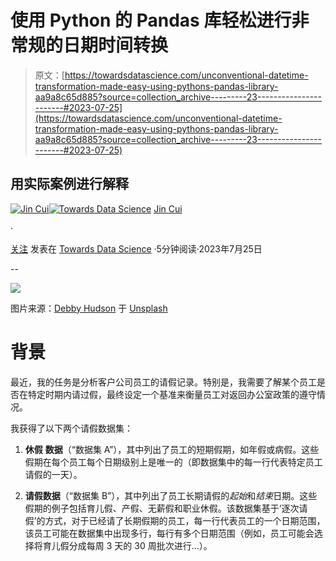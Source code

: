 # 使用 Python 的 Pandas 库轻松进行非常规的日期时间转换

> 原文：[https://towardsdatascience.com/unconventional-datetime-transformation-made-easy-using-pythons-pandas-library-aa9a8c65d885?source=collection_archive---------23-----------------------#2023-07-25](https://towardsdatascience.com/unconventional-datetime-transformation-made-easy-using-pythons-pandas-library-aa9a8c65d885?source=collection_archive---------23-----------------------#2023-07-25)

## 用实际案例进行解释

[](https://jin-cui.medium.com/?source=post_page-----aa9a8c65d885--------------------------------)[![Jin Cui](../Images/e5ddcbaa6d7da38f960d2c5fea71b538.png)](https://jin-cui.medium.com/?source=post_page-----aa9a8c65d885--------------------------------)[](https://towardsdatascience.com/?source=post_page-----aa9a8c65d885--------------------------------)[![Towards Data Science](../Images/a6ff2676ffcc0c7aad8aaf1d79379785.png)](https://towardsdatascience.com/?source=post_page-----aa9a8c65d885--------------------------------) [Jin Cui](https://jin-cui.medium.com/?source=post_page-----aa9a8c65d885--------------------------------)

·

[关注](https://medium.com/m/signin?actionUrl=https%3A%2F%2Fmedium.com%2F_%2Fsubscribe%2Fuser%2F333e9ae026bc&operation=register&redirect=https%3A%2F%2Ftowardsdatascience.com%2Funconventional-datetime-transformation-made-easy-using-pythons-pandas-library-aa9a8c65d885&user=Jin+Cui&userId=333e9ae026bc&source=post_page-333e9ae026bc----aa9a8c65d885---------------------post_header-----------) 发表在 [Towards Data Science](https://towardsdatascience.com/?source=post_page-----aa9a8c65d885--------------------------------) ·5分钟阅读·2023年7月25日[](https://medium.com/m/signin?actionUrl=https%3A%2F%2Fmedium.com%2F_%2Fvote%2Ftowards-data-science%2Faa9a8c65d885&operation=register&redirect=https%3A%2F%2Ftowardsdatascience.com%2Funconventional-datetime-transformation-made-easy-using-pythons-pandas-library-aa9a8c65d885&user=Jin+Cui&userId=333e9ae026bc&source=-----aa9a8c65d885---------------------clap_footer-----------)

--

[](https://medium.com/m/signin?actionUrl=https%3A%2F%2Fmedium.com%2F_%2Fbookmark%2Fp%2Faa9a8c65d885&operation=register&redirect=https%3A%2F%2Ftowardsdatascience.com%2Funconventional-datetime-transformation-made-easy-using-pythons-pandas-library-aa9a8c65d885&source=-----aa9a8c65d885---------------------bookmark_footer-----------)![](../Images/49d6e85e7f4bde965d3e8a9f34f2d78e.png)

图片来源：[Debby Hudson](https://unsplash.com/@hudsoncrafted?utm_source=medium&utm_medium=referral) 于 [Unsplash](https://unsplash.com/?utm_source=medium&utm_medium=referral)

# 背景

最近，我的任务是分析客户公司员工的请假记录。特别是，我需要了解某个员工是否在特定时期内请过假，最终设定一个基准来衡量员工对返回办公室政策的遵守情况。

我获得了以下两个请假数据集：

1.  **休假** **数据**（“数据集 A”），其中列出了员工的短期假期，如年假或病假。这些假期在每个员工每个日期级别上是唯一的（即数据集中的每一行代表特定员工请假的一天）。

1.  **请假数据**（“数据集 B”），其中列出了员工长期请假的*起始*和*结束*日期。这些假期的例子包括育儿假、产假、无薪假和职业休假。该数据集基于‘逐次请假’的方式，对于已经请了长期假期的员工，每一行代表员工的一个日期范围，该员工可能在数据集中出现多行，每行有多个日期范围（例如，员工可能会选择将育儿假分成每周 3 天的 30 周批次进行…）。
